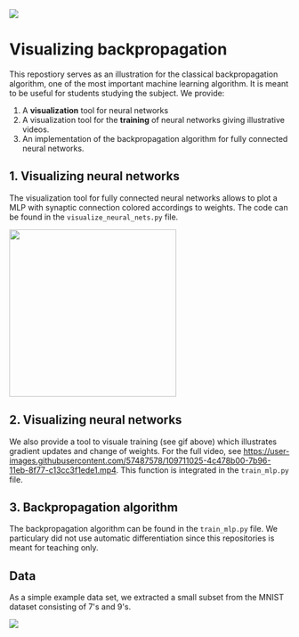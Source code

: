 <img src="https://github.com/PeterHolderrieth/backpropagation/blob/master/videos/final_file.gif">

# Visualizing backpropagation

This repostiory serves as an illustration for the classical backpropagation algorithm, 
one of the most important machine learning algorithm. It is meant to be useful for students studying the subject. 
We provide:

1. A **visualization** tool for neural networks 
2. A visualization tool for the **training** of neural networks giving illustrative videos.
3. An implementation of the backpropagation algorithm for fully connected neural networks.


## 1. Visualizing neural networks

The visualization tool for fully connected neural networks allows to plot a MLP with synaptic connection colored accordings to weights. 
The code can be found in the ```visualize_neural_nets.py``` file.

<img src="https://github.com/PeterHolderrieth/backpropagation/blob/master/plots/illustrate_visualization.png" width="300" height="300">

## 2. Visualizing neural networks

We also provide a tool to visuale training (see gif above) which illustrates gradient updates 
and change of weights. For the full video, see https://user-images.githubusercontent.com/57487578/109711025-4c478b00-7b96-11eb-8f77-c13cc3f1ede1.mp4.
This function is integrated in the ```train_mlp.py``` file.

## 3. Backpropagation algorithm

The backpropagation algorithm can be found in the ```train_mlp.py``` file. We particulary did not use automatic differentiation
since this repositories is meant for teaching only.

## Data 

As a simple example data set, we extracted a small subset from the MNIST dataset consisting of 7's and 9's.

<img src="https://github.com/PeterHolderrieth/backpropagation/blob/master/plots/illustrate_7_9_mnist.png">




